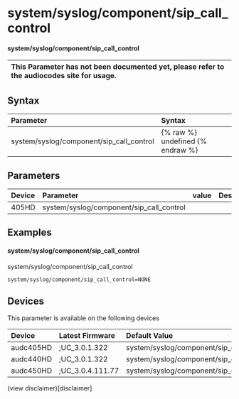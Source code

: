 ﻿---
description: system/syslog/component/sip_call_control
search: false
---

# system/syslog/component/sip_call_control

#### system/syslog/component/sip_call_control


| This Parameter has not been documented yet, please refer to the audiocodes site for usage.  |
| :--- |

## Syntax
| Parameter | Syntax |
| :--- | :--- |
|system/syslog/component/sip_call_control | {% raw %} undefined {% endraw %} |

## Parameters
|Device|Parameter|value|Description|
|:---|:---|:---|:---|
| 405HD | system/syslog/component/sip_call_control |  |  |

## Examples
#### system/syslog/component/sip_call_control

system/syslog/component/sip_call_control

```
system/syslog/component/sip_call_control=NONE
```

## Devices
This parameter is available on the following devices

| Device | Latest Firmware | Default Value |
|:---|:---|:---|
| audc405HD | ;UC_3.0.1.322 | system/syslog/component/sip_call_control=NONE 
| audc440HD | ;UC_3.0.1.322 | system/syslog/component/sip_call_control=NONE 
| audc450HD | ;UC_3.0.4.111.77 | system/syslog/component/sip_call_control=NONE 

(view disclaimer)[disclaimer]
